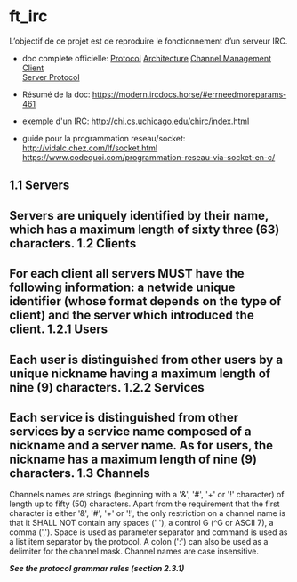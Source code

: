 # ft_irc
L’objectif de ce projet est de reproduire le fonctionnement d’un serveur IRC.

- doc complete officielle:
[Protocol](https://tools.ietf.org/html/rfc1459)
[Architecture](https://tools.ietf.org/html/rfc2810)
[Channel Management](https://tools.ietf.org/html/rfc2811)   
[Client](https://tools.ietf.org/html/rfc2812)   
[Server Protocol](https://tools.ietf.org/html/rfc2813)

- Résumé de la doc:
https://modern.ircdocs.horse/#errneedmoreparams-461

- exemple d'un IRC:
http://chi.cs.uchicago.edu/chirc/index.html

- guide pour la programmation reseau/socket:
http://vidalc.chez.com/lf/socket.html
https://www.codequoi.com/programmation-reseau-via-socket-en-c/

**1.1 Servers**
---
Servers are uniquely identified by their name, which has a maximum
length of sixty three (63) characters.
**1.2 Clients**
---
For each client all servers MUST have the following information: a
netwide unique identifier (whose format depends on the type of
client) and the server which introduced the client.
**1.2.1 Users**
---
Each user is distinguished from other users by a unique nickname
having a maximum length of nine (9) characters.
**1.2.2 Services**
---
Each service is distinguished from other services by a service name
composed of a nickname and a server name. As for users, the nickname
has a maximum length of nine (9) characters.
**1.3 Channels**
---
Channels names are strings (beginning with a '&', '#', '+' or '!'
character) of length up to fifty (50) characters.  Apart from the
requirement that the first character is either '&', '#', '+' or '!',
the only restriction on a channel name is that it SHALL NOT contain
any spaces (' '), a control G (^G or ASCII 7), a comma (',').  Space
is used as parameter separator and command is used as a list item
separator by the protocol.  A colon (':') can also be used as a
delimiter for the channel mask.  Channel names are case insensitive.

***See the protocol grammar rules (section 2.3.1)***